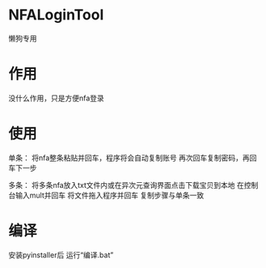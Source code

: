 # NFALoginTool
懒狗专用

# 作用
没什么作用，只是方便nfa登录

# 使用
单条：
将nfa整条粘贴并回车，程序将会自动复制账号
再次回车复制密码，再回车下一步

多条：
将多条nfa放入txt文件内或在异次元查询界面点击下载宝贝到本地
在控制台输入mult并回车
将文件拖入程序并回车
复制步骤与单条一致

# 编译
安装pyinstaller后
运行“编译.bat”
